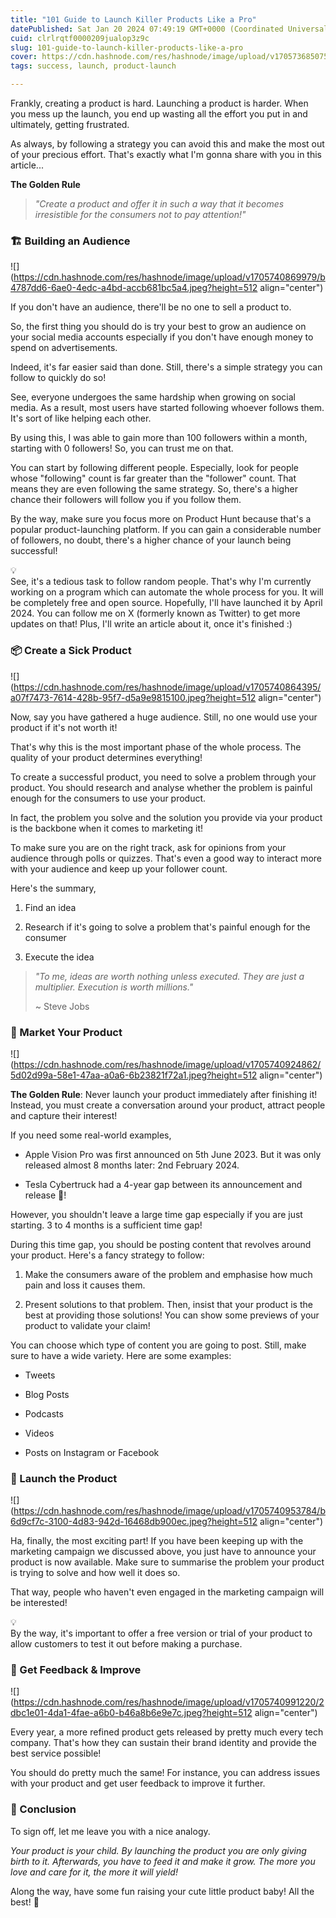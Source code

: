 ```yaml
---
title: "101 Guide to Launch Killer Products Like a Pro"
datePublished: Sat Jan 20 2024 07:49:19 GMT+0000 (Coordinated Universal Time)
cuid: clrlrqtf0000209jualop3z9c
slug: 101-guide-to-launch-killer-products-like-a-pro
cover: https://cdn.hashnode.com/res/hashnode/image/upload/v1705736850751/185869b0-6bf5-4018-aa14-1fb5024d96a6.png
tags: success, launch, product-launch

---
```


Frankly, creating a product is hard. Launching a product is harder. When you mess up the launch, you end up wasting all the effort you put in and ultimately, getting frustrated.

As always, by following a strategy you can avoid this and make the most out of your precious effort. That's exactly what I'm gonna share with you in this article...

**The Golden Rule**

> *"Create a product and offer it in such a way that it becomes irresistible for the consumers not to pay attention!"*

### 🏗️ Building an Audience

![](https://cdn.hashnode.com/res/hashnode/image/upload/v1705740869979/b4787dd6-6ae0-4edc-a4bd-accb681bc5a4.jpeg?height=512 align="center")

If you don't have an audience, there'll be no one to sell a product to.

So, the first thing you should do is try your best to grow an audience on your social media accounts especially if you don't have enough money to spend on advertisements.

Indeed, it's far easier said than done. Still, there's a simple strategy you can follow to quickly do so!

See, everyone undergoes the same hardship when growing on social media. As a result, most users have started following whoever follows them. It's sort of like helping each other.

By using this, I was able to gain more than 100 followers within a month, starting with 0 followers! So, you can trust me on that.

You can start by following different people. Especially, look for people whose "following" count is far greater than the "follower" count. That means they are even following the same strategy. So, there's a higher chance their followers will follow you if you follow them.

By the way, make sure you focus more on Product Hunt because that's a popular product-launching platform. If you can gain a considerable number of followers, no doubt, there's a higher chance of your launch being successful!

<div data-node-type="callout">
<div data-node-type="callout-emoji">💡</div>
<div data-node-type="callout-text">See, it's a tedious task to follow random people. That's why I'm currently working on a program which can automate the whole process for you. It will be completely free and open source. Hopefully, I'll have launched it by April 2024. You can follow me on X (formerly known as Twitter) to get more updates on that! Plus, I'll write an article about it, once it's finished :)</div>
</div>

### 📦 Create a Sick Product

![](https://cdn.hashnode.com/res/hashnode/image/upload/v1705740864395/a07f7473-7614-428b-95f7-d5a9e9815100.jpeg?height=512 align="center")

Now, say you have gathered a huge audience. Still, no one would use your product if it's not worth it!

That's why this is the most important phase of the whole process. The quality of your product determines everything!

To create a successful product, you need to solve a problem through your product. You should research and analyse whether the problem is painful enough for the consumers to use your product.

In fact, the problem you solve and the solution you provide via your product is the backbone when it comes to marketing it!

To make sure you are on the right track, ask for opinions from your audience through polls or quizzes. That's even a good way to interact more with your audience and keep up your follower count.

Here's the summary,

1. Find an idea
    
2. Research if it's going to solve a problem that's painful enough for the consumer
    
3. Execute the idea
    

> *"To me, ideas are worth nothing unless executed. They are just a multiplier. Execution is worth millions."*
> 
> ~ Steve Jobs

### 📢 Market Your Product

![](https://cdn.hashnode.com/res/hashnode/image/upload/v1705740924862/5d02d99a-58e1-47aa-a0a6-6b23821f72a1.jpeg?height=512 align="center")

**The Golden Rule**: Never launch your product immediately after finishing it! Instead, you must create a conversation around your product, attract people and capture their interest!

If you need some real-world examples,

* Apple Vision Pro was first announced on 5th June 2023. But it was only released almost 8 months later: 2nd February 2024.
    
* Tesla Cybertruck had a 4-year gap between its announcement and release 🤯!
    

However, you shouldn't leave a large time gap especially if you are just starting. 3 to 4 months is a sufficient time gap!

During this time gap, you should be posting content that revolves around your product. Here's a fancy strategy to follow:

1. Make the consumers aware of the problem and emphasise how much pain and loss it causes them.
    
2. Present solutions to that problem. Then, insist that your product is the best at providing those solutions! You can show some previews of your product to validate your claim!
    

You can choose which type of content you are going to post. Still, make sure to have a wide variety. Here are some examples:

* Tweets
    
* Blog Posts
    
* Podcasts
    
* Videos
    
* Posts on Instagram or Facebook
    

### 🚀 Launch the Product

![](https://cdn.hashnode.com/res/hashnode/image/upload/v1705740953784/b6d9cf7c-3100-4d83-942d-16468db900ec.jpeg?height=512 align="center")

Ha, finally, the most exciting part! If you have been keeping up with the marketing campaign we discussed above, you just have to announce your product is now available. Make sure to summarise the problem your product is trying to solve and how well it does so.

That way, people who haven't even engaged in the marketing campaign will be interested!

<div data-node-type="callout">
<div data-node-type="callout-emoji">💡</div>
<div data-node-type="callout-text">By the way, it's important to offer a free version or trial of your product to allow customers to test it out before making a purchase.</div>
</div>

### 🥹 Get Feedback & Improve

![](https://cdn.hashnode.com/res/hashnode/image/upload/v1705740991220/2dbc1e01-4da1-4fae-a6b0-b46a8b6e9e7c.jpeg?height=512 align="center")

Every year, a more refined product gets released by pretty much every tech company. That's how they can sustain their brand identity and provide the best service possible!

You should do pretty much the same! For instance, you can address issues with your product and get user feedback to improve it further.

### 👋 Conclusion

To sign off, let me leave you with a nice analogy.

*Your product is your child. By launching the product you are only giving birth to it. Afterwards, you have to feed it and make it grow. The more you love and care for it, the more it will yield!*

Along the way, have some fun raising your cute little product baby! All the best! 🤞